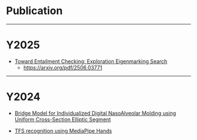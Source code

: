 # Publication

---

# Y2025

* [Toward Entailment Checking: Exploration Eigenmarking Search](https://github.com/tatpongkatanyukul/Publication/tree/main/QEigenMarking)
  * https://arxiv.org/pdf/2506.03771

---

# Y2024

* [Bridge Model for Individualized Digital NasoAlveolar Molding using Uniform Cross-Section Elliptic Segment](https://github.com/tatpongkatanyukul/iDNAM/tree/main/Phase1)

* [TFS recognition using MediaPipe Hands](https://github.com/tatpongkatanyukul/Publication/blob/main/archive/tfs_fix3.pdf)
